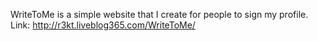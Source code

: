 WriteToMe is a simple website that I create for people to sign my profile.
Link: http://r3kt.liveblog365.com/WriteToMe/
